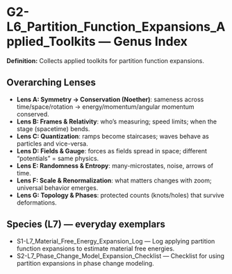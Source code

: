 # G2-L6_Partition_Function_Expansions_Applied_Toolkits — Genus Index
**Definition:** Collects applied toolkits for partition function expansions.

## Overarching Lenses

- **Lens A: Symmetry -> Conservation (Noether)**: sameness across time/space/rotation → energy/momentum/angular momentum conserved.
- **Lens B: Frames & Relativity**: who’s measuring; speed limits; when the stage (spacetime) bends.
- **Lens C: Quantization**: ramps become staircases; waves behave as particles and vice-versa.
- **Lens D: Fields & Gauge**: forces as fields spread in space; different “potentials” = same physics.
- **Lens E: Randomness & Entropy**: many-microstates, noise, arrows of time.
- **Lens F: Scale & Renormalization**: what matters changes with zoom; universal behavior emerges.
- **Lens G: Topology & Phases**: protected counts (knots/holes) that survive deformations.

## Species (L7) — everyday exemplars
- S1-L7_Material_Free_Energy_Expansion_Log — Log applying partition function expansions to estimate material free energies.
- S2-L7_Phase_Change_Model_Expansion_Checklist — Checklist for using partition expansions in phase change modeling.
